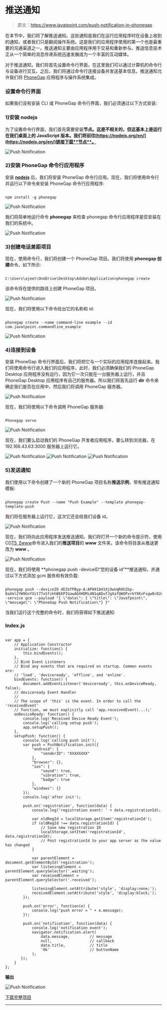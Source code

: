 # 推送通知

> 原文：<https://www.javatpoint.com/push-notification-in-phonegap>

在本节中，我们将了解推送通知。这些通知是我们在运行应用程序时在设备上收到的通知，或者我们只是翻阅操作系统。这是我们的应用程序使用的第一个也是最重要的沟通渠道之一。推送通知主要由应用程序用于交易和重新参与。推送信息技术正从一个简单的消息传递系统迅速发展成为一个丰富的互动媒体。

对于推送通知，我们将首先设置命令行界面，在这里我们可以通过计算机的命令行与设备进行交互。之后，我们将通过命令行连接设备并发送基本信息。推送通知允许我们将 [PhoneGap](https://www.javatpoint.com/phonegap) 应用程序与操作系统集成。

### 设置命令行界面

如果我们没有安装 CLI 或 PhoneGap 命令行界面，我们必须通过以下方式安装:

### 1)安装 nodejs

为了设置命令行界面，我们首先需要安装**节点。这是不相关的，但这基本上是运行在我们桌面上的 JavaScript 版本。我们将前往[https://nodejs.org/en/](https://nodejs.org/en/)链接下载**节点**。**

![Push Notification](img/1edc81fa99255769733251a3236134b3.png)

### 2)安装 PhoneGap 命令行应用程序

安装 **[nodejs](https://www.javatpoint.com/nodejs-tutorial)** 后，我们将安装 PhoneGap 命令行应用。现在，我们将使用命令行并运行以下命令来安装 PhoneGap 命令行应用程序:

```

npm install -g phonegap

```

![Push Notification](img/fbb2bacd48af5b503a469e9df13da91a.png)

我们将简单地运行命令 **phonegap** 来检查 phonegap 命令行应用程序是否安装在我们的系统中。

![Push Notification](img/bb28645d0530f1014fc3f5b11843fc8a.png)

### 3)创建电话差距项目

现在，使用命令行，我们将创建一个 PhoneGap 项目。我们将使用 **phonegap 创建**命令，如下所示:

```

C:\Users\ajeet\OneDrive\Desktop\Adobe\Application>phonegap create

```

该命令将在提供的路径上创建 PhoneGap 项目。

![Push Notification](img/b1947eec0dfd8c10d6e41aa62f6b6077.png)

现在，我们将使用以下命令给出它的名称和 id:

```

phonegap create --name command-line example --id com.javatpoint.commandline_example

```

![Push Notification](img/77df9bd7ee9998e1b867b1e55db58e0c.png)

### 4)连接到设备

安装 PhoneGap 命令行界面后，我们将把它与一个实际的应用程序连接起来。我们将使用命令行进入我们的应用程序，此时，我们必须确保我们的 PhoneGap Desktop 应用程序没有运行，因为它一次只能在一台服务器上运行，并且 PhoneGap Desktop 应用程序有自己的服务器。所以我们将首先运行 **dir** 命令来确定我们是否在应用中，然后我们将调用 PhoneGap 服务器。

![Push Notification](img/e05e8f3509ac439b7d877f0162283d26.png)

现在，我们将使用以下命令调用 PhoneGap 服务器:

```

Phonegap serve

```

![Push Notification](img/6aeb37c5da1106557d7d2ee8c7dff266.png)

现在，我们要么启动我们的 PhoneGap 开发者应用程序，要么转到浏览器，在 192.168.43.63:3000 服务器上运行它。

![Push Notification](img/7ecd7011ba572d77d2a289b309db7b52.png)
![Push Notification](img/c430f74063e591c34b3334971284ab51.png) ![Push Notification](img/5cb4091c69668db3231b17bf74b94c69.png)

### 5)发送通知

我们使用以下命令创建了一个新的 PhoneGap 项目名称**推送示例**，带有推送通知模板:

```

phonegap create Push --name "Push Example" --template phonegap-template-push

```

我们将在服务器上运行它，这次它还会给我们设备 id。

![Push Notification](img/6fccf698161e41fbb491a0976fc28784.png)

现在，我们将向此应用程序发送推送通知。我们将打开一个新的命令提示符，使用 CD[T5【www](https://www.javatpoint.com/www-full-form)命令进入我们的**推送项目**的 **www** 文件夹。该命令将目录从推送更改为 **www** 。

![Push Notification](img/23ccbc7d1d9fbc1b533dc03b5e2a653a.png)

现在，我们将使用 **phonegap push -deviceID“您的设备 id”**推送通知，并通过以下方式添加 gcm 服务和有效负载:

```

phonegap push --deviceID dEIbfPByp-A:APA91bH1XjOwUqRAh2bp-8aXml2YW9GnYVit77xSfzkhBEKPIGawAQ4HDMidN1qADufJgXafQWOPxrkYXKvFsgw0c82orAqhqdCjJQkxoXggGM21NvbmswewxeHB9XYNPFH4sQ5qfYB0 -service gcm --payload "{ \"data\": { \"title\": \"JavaTpoint\", \"message\": \"PhoneGap Push Notification\"} }"

```

当我们运行这个完整的命令时，我们将获得如下推送通知:

### Index.js

```

var app = {
    // Application Constructor
    initialize: function() {
        this.bindEvents();
    },
    // Bind Event Listeners
    // Bind any events that are required on startup. Common events are:
    // 'load', 'deviceready', 'offline', and 'online'.
    bindEvents: function() {
        document.addEventListener('deviceready', this.onDeviceReady, false);
    // deviceready Event Handler
    //
    // The scope of 'this' is the event. In order to call the 'receivedEvent'
    // function, we must explicitly call 'app.receivedEvent(...);'
    onDeviceReady: function() {
        console.log('Received Device Ready Event');
        console.log('calling setup push');
        app.setupPush();
    },
    setupPush: function() {
        console.log('calling push init');
        var push = PushNotification.init({
            "android": {
                "senderID": "XXXXXXXX"
            },
            "browser": {},
            "ios": {
                "sound": true,
                "vibration": true,
                "badge": true
            },
            "windows": {}
        });
        console.log('after init');

        push.on('registration', function(data) {
            console.log('registration event: ' + data.registrationId);

            var oldRegId = localStorage.getItem('registrationId');
            if (oldRegId !== data.registrationId) {
                // Save new registration ID
                localStorage.setItem('registrationId', data.registrationId);
                // Post registrationId to your app server as the value has changed
            }

            var parentElement = document.getElementById('registration');
            var listeningElement = parentElement.querySelector('.waiting');
            var receivedElement = parentElement.querySelector('.received');

            listeningElement.setAttribute('style', 'display:none;');
            receivedElement.setAttribute('style', 'display:block;');
        });

        push.on('error', function(e) {
            console.log("push error = " + e.message);
        });

        push.on('notification', function(data) {
            console.log('notification event');
            navigator.notification.alert(
                data.message,         // message
                null,                 // callback
                data.title,           // title
                'Ok'                  // buttonName
            );
       });
    }
};

```

**输出**

![Push Notification](img/020b893ad78007fdb663e5b3ba4997db.png)

[下载完整项目](https://static.javatpoint.com/tutorial/phonegap/download/Push.zip)

* * *